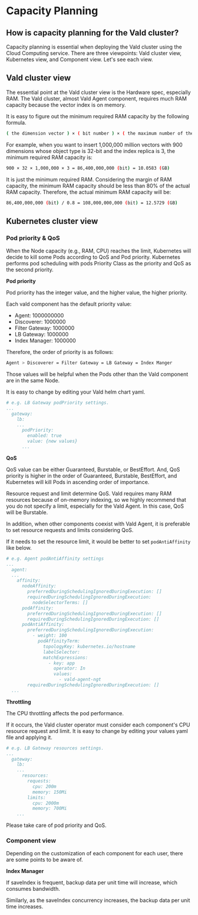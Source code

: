 # Capacity Planning

## How is capacity planning for the Vald cluster?

Capacity planning is essential when deploying the Vald cluster using the Cloud Computing service.
There are three viewpoints: Vald cluster view, Kubernetes view, and Component view.
Let's see each view.

## Vald cluster view

The essential point at the Vald cluster view is the Hardware spec, especially RAM.
The Vald cluster, almost Vald Agent component, requires much RAM capacity because the vector index is on memory.

It is easy to figure out the minimum required RAM capacity by the following formula.

```bash
( the dimension vector ) × ( bit number ) × ( the maximum number of the vector ) × ( the index replica )
```

For example, when you want to insert 1,000,000 million vectors with 900 dimensions whose object type is 32-bit and the index replica is 3, the minimum required RAM capacity is:

```bash
900 × 32 × 1,000,000 × 3 = 86,400,000,000 (bit) = 10.0583 (GB)
```


It is just the minimum required RAM.
Considering the margin of RAM capacity, the minimum RAM capacity should be less than 80% of the actual RAM capacity. 
Therefore, the actual minimum RAM capacity will be:

```bash
86,400,000,000 (bit) / 0.8 = 108,000,000,000 (bit) = 12.5729 (GB)
```

## Kubernetes cluster view

### Pod priority & QoS

When the Node capacity (e.g., RAM, CPU) reaches the limit, Kubernetes will decide to kill some Pods according to QoS and Pod priority.
Kubernetes performs pod scheduling with pods Priority Class as the priority and QoS as the second priority. 

**Pod priority**

Pod priority has the integer value, and the higher value, the higher priority.

Each vald component has the default priority value:

- Agent: 1000000000
- Discoverer: 1000000
- Filter Gateway: 1000000
- LB Gateway: 1000000
- Index Manager: 1000000

Therefore, the order of priority is as follows:

```bash
Agent > Discoverer = Filter Gateway = LB Gateway = Index Manger
```

Those values will be helpful when the Pods other than the Vald component are in the same Node.

It is easy to change by editing your Vald helm chart yaml.

```yaml
# e.g. LB Gateway podPriority settings.
...
  gateway:
    lb:
    ...
      podPriority:
        enabled: true
        value: {new values}
      ...
```

**QoS**

QoS value can be either Guaranteed, Burstable, or BestEffort.
And, QoS priority is higher in the order of Guaranteed, Burstable, BestEffort, and Kubernetes will kill Pods in ascending order of importance.

Resource request and limit determine QoS.
Vald requires many RAM resources because of on-memory indexing, so we highly recommend that you do not specify a limit, especially for the Vald Agent.
In this case, QoS will be Burstable.

In addition, when other components coexist with Vald Agent, it is preferable to set resource requests and limits considering QoS. 

If it needs to set the resource limit, it would be better to set `podAntiAffinity` like below.

```yaml
# e.g. Agent podAntiAffinity settings
...
  agent:
  ...
    affinity:
      nodeAffinity:
        preferredDuringSchedulingIgnoredDuringExecution: []
        requiredDuringSchedulingIgnoredDuringExecution:
          nodeSelectorTerms: []
      podAffinity:
        preferredDuringSchedulingIgnoredDuringExecution: []
        requiredDuringSchedulingIgnoredDuringExecution: []
      podAntiAffinity:
        preferredDuringSchedulingIgnoredDuringExecution:
          - weight: 100
            podAffinityTerm:
              topologyKey: kubernetes.io/hostname
              labelSelector:
              matchExpressions:
                - key: app
                  operator: In
                  values:
                    - vald-agent-ngt
        requiredDuringSchedulingIgnoredDuringExecution: []
  ...
```

**Throttling**

The CPU throttling affects the pod performance.

If it occurs, the Vald cluster operator must consider each component's CPU resource request and limit.
It is easy to change by editing your values yaml file and applying it. 

```yaml
# e.g. LB Gateway resources settings.
...
  gateway:
    lb:
    ...
      resources:
        requests:
          cpu: 200m
          memory: 150Mi
        limits:
          cpu: 2000m
          memory: 700Mi
    ...
```

<div class="warning">
Please take care of pod priority and QoS.
</div>

### Component view

Depending on the customization of each component for each user, there are some points to be aware of.

**Index Manager**

If saveIndex is frequent, backup data per unit time will increase, which consumes bandwidth.

Similarly, as the saveIndex concurrency increases, the backup data per unit time increases.
